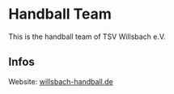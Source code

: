 # Handball Team
This is the handball team of TSV Willsbach e.V.

## Infos
Website: [willsbach-handball.de](https://willsbach-handball.de)
